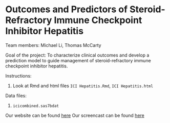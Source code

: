 # Outcomes and Predictors of Steroid-Refractory Immune Checkpoint Inhibitor Hepatitis

Team members: Michael Li, Thomas McCarty

Goal of the project: To characterize clinical outcomes and develop a prediction model to guide management of steroid-refractory immune checkpoint inhibitor hepatitis.

Instructions:
1. Look at Rmd and html files `ICI Hepatitis.Rmd`, `ICI Hepatitis.html`

Data files:
1. `icicombined.sas7bdat`

Our website can be found [here](Example_website.com)
Our screencast can be found [here](screencast.com)
